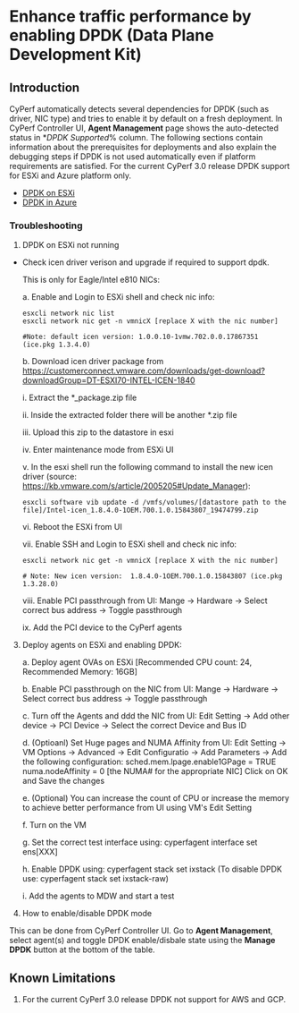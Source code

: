 # Enhance traffic performance by enabling DPDK (Data Plane Development Kit)
## Introduction
CyPerf automatically detects several dependencies for DPDK (such as driver, NIC type) and tries to enable it by default on a fresh deployment. In CyPerf Controller UI, **Agent Management** page shows  the auto-detected status in **DPDK Supported*% column. The following sections contain information about the prerequisites for deployments and also explain the debugging steps if DPDK is not used automatically even if platform requirements are satisfied.
For the current CyPerf 3.0 release DPDK support for ESXi and Azure platform only.

- [DPDK on ESXi](https://www.vmware.com/content/dam/digitalmarketing/vmware/en/pdf/techpaper/intel-dpdk-vsphere-solution-brief-white-paper.pdf)
- [DPDK in Azure](https://learn.microsoft.com/en-us/azure/virtual-network/setup-dpdk?tabs=redhat)


### Troubleshooting
 
1. DPDK on ESXi not running

- Check icen driver verison and upgrade if required to support dpdk.

    This is only for Eagle/Intel e810 NICs:

    a. Enable and Login to ESXi shell and check nic info:
    ```
    esxcli network nic list
    esxcli network nic get -n vmnicX [replace X with the nic number]

    #Note: default icen version: 1.0.0.10-1vmw.702.0.0.17867351 (ice.pkg 1.3.4.0)
    ```


    b. Download icen driver package from https://customerconnect.vmware.com/downloads/get-download?downloadGroup=DT-ESXI70-INTEL-ICEN-1840

    i. Extract the *_package.zip file

    ii. Inside the extracted folder there will be another *.zip file
            
    iii. Upload this zip to the datastore in esxi

    iv. Enter maintenance mode from ESXi UI

    v. In the esxi shell run the following command to install the new icen driver (source: https://kb.vmware.com/s/article/2005205#Update_Manager):
    ```
    esxcli software vib update -d /vmfs/volumes/[datastore path to the file]/Intel-icen_1.8.4.0-1OEM.700.1.0.15843807_19474799.zip
    ```
        
    vi. Reboot the ESXi from UI

    vii. Enable SSH and Login to ESXi shell and check nic info: 
    ```      
    esxcli network nic get -n vmnicX [replace X with the nic number]

    # Note: New icen version:  1.8.4.0-1OEM.700.1.0.15843807 (ice.pkg 1.3.28.0)
    ```

    viii. Enable PCI passthrough from UI: Mange -> Hardware -> Select correct bus address -> Toggle passthrough

    ix. Add the PCI device to the CyPerf agents

3. Deploy agents on ESXi and enabling DPDK:

    a. Deploy agent OVAs on ESXi [Recommended CPU count: 24, Recommended Memory: 16GB]

    b. Enable PCI passthrough on the NIC from UI: Mange -> Hardware -> Select correct bus address -> Toggle passthrough

    c. Turn off the Agents and ddd the NIC from UI: Edit Setting -> Add other device -> PCI Device -> Select the correct Device and Bus ID

    d. (Optioanl) Set Huge pages and NUMA Affinity from UI: Edit Setting -> VM Options -> Advanced -> Edit Configuratio -> Add Parameters -> Add the following configuration:
                    sched.mem.lpage.enable1GPage = TRUE
                    numa.nodeAffinity = 0 [the NUMA# for the appropriate NIC]
    Click on OK and Save the changes

    e. (Optional) You can increase the count of CPU or increase the memory to achieve better performance from UI using VM's Edit Setting

    f. Turn on the VM

    g. Set the correct test interface using: cyperfagent interface set ens[XXX]

    h. Enable DPDK using: cyperfagent stack set ixstack (To disable DPDK use: cyperfagent stack set ixstack-raw)

    i. Add the agents to MDW and start a test
4. How to enable/disable DPDK mode

This can be done from CyPerf Controller UI. Go to **Agent Management**, select agent(s) and toggle DPDK enable/disbale state using the **Manage DPDK** button at the bottom of the table.
   
## Known Limitations
1. For the current CyPerf 3.0 release DPDK not support for AWS and GCP.



